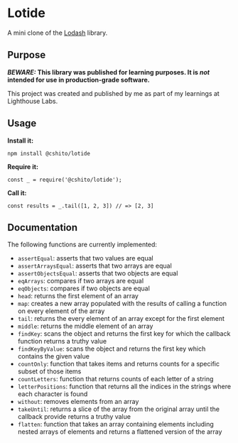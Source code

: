 # Lotide

A mini clone of the [Lodash](https://lodash.com) library.

## Purpose

**_BEWARE:_ This library was published for learning purposes. It is _not_ intended for use in production-grade software.**

This project was created and published by me as part of my learnings at Lighthouse Labs. 

## Usage

**Install it:**

`npm install @cshito/lotide`

**Require it:**

`const _ = require('@cshito/lotide');`

**Call it:**

`const results = _.tail([1, 2, 3]) // => [2, 3]`

## Documentation

The following functions are currently implemented:

* `assertEqual`: asserts that two values are equal
* `assertArraysEqual`: asserts that two arrays are equal
* `assertObjectsEqual`: asserts that two objects are equal
* `eqArrays`: compares if two arrays are equal
* `eqObjects`: compares if two objects are equal
* `head`: returns the first element of an array
* `map`: creates a new array populated with the results of calling a function on every element of the array
* `tail`: returns the every element of an array except for the first element
* `middle`: returns the middle element of an array
* `findKey`: scans the object and returns the first key for which the callback function returns a truthy value
* `findKeyByValue`: scans the object and returns the first key which contains the given value
* `countOnly`: function that takes items and returns counts for a specific subset of those items 
* `countLetters`: function that returns counts of each letter of a string
* `letterPositions`: function that returns all the indices in the strings where each character is found
* `without`: removes elements from an array
* `takeUntil`: returns a slice of the array from the original array until the callback provide returns a truthy value
* `flatten`: function that takes an array containing elements including nested arrays of elements and returns a flattened version of the array


